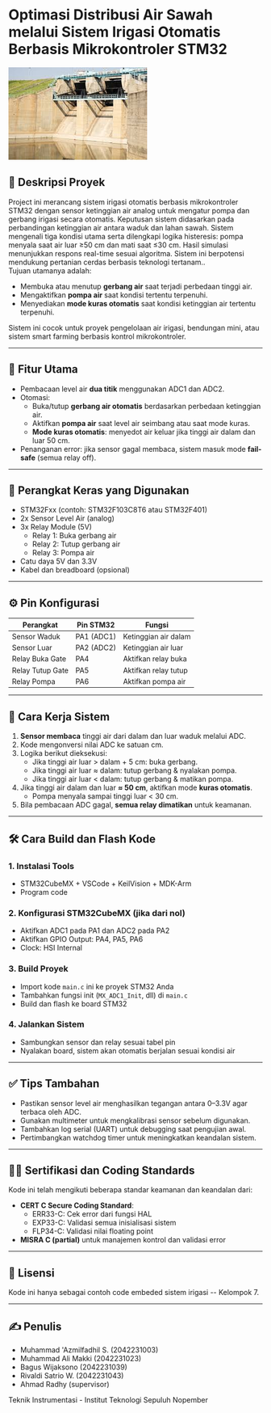 # Optimasi Distribusi Air Sawah melalui Sistem Irigasi Otomatis Berbasis Mikrokontroler STM32
![Alt text](https://github.com/Valzzsxs/ProyekCprogram/blob/main/waduk1.jpg)
## 📌 Deskripsi Proyek

Project ini merancang sistem irigasi otomatis berbasis mikrokontroler STM32 dengan sensor ketinggian air analog untuk mengatur pompa dan gerbang irigasi secara otomatis. Keputusan sistem didasarkan pada perbandingan ketinggian air antara waduk dan lahan sawah. Sistem mengenali tiga kondisi utama serta dilengkapi logika histeresis: pompa menyala saat air luar ≥50 cm dan mati saat ≤30 cm. Hasil simulasi menunjukkan respons real-time sesuai algoritma. Sistem ini berpotensi mendukung pertanian cerdas berbasis teknologi tertanam..  
Tujuan utamanya adalah:

- Membuka atau menutup **gerbang air** saat terjadi perbedaan tinggi air.
- Mengaktifkan **pompa air** saat kondisi tertentu terpenuhi.
- Menyediakan **mode kuras otomatis** saat kondisi ketinggian air tertentu terpenuhi.

Sistem ini cocok untuk proyek pengelolaan air irigasi, bendungan mini, atau sistem smart farming berbasis kontrol mikrokontroler.

---

## 🧠 Fitur Utama

- Pembacaan level air **dua titik** menggunakan ADC1 dan ADC2.
- Otomasi:
  - Buka/tutup **gerbang air otomatis** berdasarkan perbedaan ketinggian air.
  - Aktifkan **pompa air** saat level air seimbang atau saat mode kuras.
  - **Mode kuras otomatis**: menyedot air keluar jika tinggi air dalam dan luar 50 cm.
- Penanganan error: jika sensor gagal membaca, sistem masuk mode **fail-safe** (semua relay off).

---

## 🔧 Perangkat Keras yang Digunakan

- STM32Fxx (contoh: STM32F103C8T6 atau STM32F401)
- 2x Sensor Level Air (analog)
- 3x Relay Module (5V)
  - Relay 1: Buka gerbang air
  - Relay 2: Tutup gerbang air
  - Relay 3: Pompa air
- Catu daya 5V dan 3.3V
- Kabel dan breadboard (opsional)

---

## ⚙️ Pin Konfigurasi

| Perangkat       | Pin STM32 | Fungsi                  |
|-----------------|-----------|-------------------------|
| Sensor Waduk    | PA1 (ADC1)| Ketinggian air dalam    |
| Sensor Luar     | PA2 (ADC2)| Ketinggian air luar     |
| Relay Buka Gate | PA4       | Aktifkan relay buka     |
| Relay Tutup Gate| PA5       | Aktifkan relay tutup    |
| Relay Pompa     | PA6       | Aktifkan pompa air      |

---

## 🧪 Cara Kerja Sistem

1. **Sensor membaca** tinggi air dari dalam dan luar waduk melalui ADC.
2. Kode mengonversi nilai ADC ke satuan cm.
3. Logika berikut dieksekusi:
   - Jika tinggi air luar > dalam + 5 cm: buka gerbang.
   - Jika tinggi air luar ≈ dalam: tutup gerbang & nyalakan pompa.
   - Jika tinggi air luar < dalam: tutup gerbang & matikan pompa.
4. Jika tinggi air dalam dan luar **≈ 50 cm**, aktifkan mode **kuras otomatis**.
   - Pompa menyala sampai tinggi luar < 30 cm.
5. Bila pembacaan ADC gagal, **semua relay dimatikan** untuk keamanan.

---

## 🛠️ Cara Build dan Flash Kode

### 1. Instalasi Tools
- STM32CubeMX + VSCode + KeilVision + MDK-Arm
- Program code

### 2. Konfigurasi STM32CubeMX (jika dari nol)
- Aktifkan ADC1 pada PA1 dan ADC2 pada PA2
- Aktifkan GPIO Output: PA4, PA5, PA6
- Clock: HSI Internal

### 3. Build Proyek
- Import kode `main.c` ini ke proyek STM32 Anda
- Tambahkan fungsi init (`MX_ADC1_Init`, dll) di `main.c`
- Build dan flash ke board STM32

### 4. Jalankan Sistem
- Sambungkan sensor dan relay sesuai tabel pin
- Nyalakan board, sistem akan otomatis berjalan sesuai kondisi air

---

## ✅ Tips Tambahan

- Pastikan sensor level air menghasilkan tegangan antara 0–3.3V agar terbaca oleh ADC.
- Gunakan multimeter untuk mengkalibrasi sensor sebelum digunakan.
- Tambahkan log serial (UART) untuk debugging saat pengujian awal.
- Pertimbangkan watchdog timer untuk meningkatkan keandalan sistem.

---

## 🧑‍💻 Sertifikasi dan Coding Standards

Kode ini telah mengikuti beberapa standar keamanan dan keandalan dari:
- **CERT C Secure Coding Standard**:
  - ERR33-C: Cek error dari fungsi HAL
  - EXP33-C: Validasi semua inisialisasi sistem
  - FLP34-C: Validasi nilai floating point
- **MISRA C (partial)** untuk manajemen kontrol dan validasi error

---

## 📄 Lisensi

Kode ini hanya sebagai contoh code embeded sistem irigasi -- Kelompok 7.

---

## ✍️ Penulis

- Muhammad 'Azmilfadhil S. (2042231003)
- Muhammad Ali Makki (2042231023)
- Bagus Wijaksono (2042231039)
- Rivaldi Satrio W. (2042231043)
- Ahmad Radhy (supervisor)

Teknik Instrumentasi - Institut Teknologi Sepuluh Nopember

